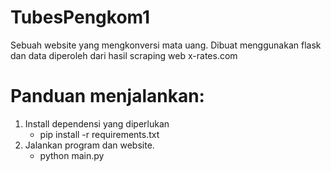 # TubesPengkom1
Sebuah website yang mengkonversi mata uang. Dibuat menggunakan flask dan data diperoleh dari hasil scraping web x-rates.com

# Panduan menjalankan:
1. Install dependensi yang diperlukan
   - pip install -r requirements.txt
2. Jalankan program dan website.
   - python main.py

